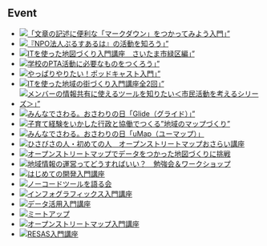## Event
- [![「文章の記述に便利な「マークダウン」をつかってみよう入門」”](images/eventmarkdown20220627.jpg)](https://www.facebook.com/events/790008288823458/)
- [![『NPO法人ぷるすあるは』の活動を知ろう」”](images/event20220524plus.jpg)](https://www.facebook.com/events/1021121398803412/)
- [![ITを使った地図づくり入門講座　さいたま市緑区編」”](images/event20220510machiaruki.jpg)](https://www.facebook.com/events/969654633750215/)
- [![学校のPTA活動に必要なものをつくろう」”](images/event20220330pta.jpg)](https://www.facebook.com/events/1072091526691251/)
- [![やっぱりやりたい！ポッドキャスト入門」”](images/event20220228podcast.jpg)](https://www.facebook.com/events/967979757426624/)
- [![ITを使った地域の街づくり入門講座全2回」”](images/event20220116machiaruki.jpg)](dlfiles/facebookmachiaruki20220116.pdf)
- [![メンバーの情報共有に使えるツールを知りたい＜市民活動を考えるシリーズ＞」”](images/event20211130simin01.jpg)](https://www.facebook.com/events/386197209855639)
- [![みんなでさわる。おさわりの日「Glide（グライド）」”](images/event20211116glide.jpg)](https://www.facebook.com/events/600516421365027)
- [![子育て経験をいかした行政と協働でつくる”地域のマップづくり”](images/event20211025asaka.jpg)](https://www.facebook.com/events/1549691885362083/)
- [![みんなでさわる。おさわりの日「uMap（ユーマップ）」](images/event20211011osawari.jpg)](https://www.facebook.com/events/612239026824012/)
- [![ひさびさの人・初めての人　オープンストリートマップおさらい講座](images/event20210920osm.jpg)](https://www.facebook.com/events/4202754799838435/)
- [![オープンストリートマップでデータをつかった地図づくりに挑戦](images/event20210821natu.jpg)](https://www.facebook.com/events/357591455709810)
- [![地域情報の運営ってどうすればいい？　勉強会＆ワークショップ](images/event20210728tiiki.jpg)](https://www.facebook.com/events/356784956063447)
- [![はじめての開発入門講座](images/event20210630kaihatu.jpg)](https://www.facebook.com/events/944882899680317)
- [![ノーコードツールを語る会](images/event20210527nocode.jpg)](https://www.facebook.com/events/1691827927671556)
- [![インフォグラフィックス入門講座](images/event20210428info.jpg)]("https://www.facebook.com/events/4281597055185891)
- [![データ活用入門講座](images/event20210321data.jpg)](https://www.facebook.com/events/775891640006789)
- [![ミートアップ](images/event20210225opne.jpg)](https://www.facebook.com/events/849402515903831)
- [![オープンストリートマップ入門講座](images/event20210130osm.jpg)](https://www.facebook.com/events/896868267738513)
- [![RESAS入門講座](images/event20201209resas.jpg)](https://www.facebook.com/events/689689095083067)

